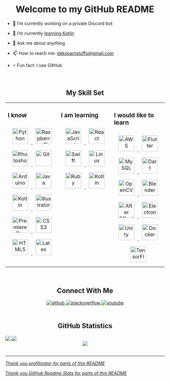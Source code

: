 # **<div align="center">Welcome to my GitHub README</div>**  
  

- 🔭 I’m currently working on a private Discord bot


- 🌱 I’m currently [learning Kotlin](https://github.com/MetalTurtle18/kotlin-learning)


- 💬 Ask me about anything


- 📫 How to reach me: [dekspamstuffs@gmail.com](mailto:dekspamstuffs@gmail.com)


- ⚡ Fun fact: I use GitHub

<br/>

## <div align="center">My Skill Set</div>

<table><tr><td valign="top" width="33%">

### I know  
<div align="center">  
<a href = "https://www.python.org"> <img style="margin: 10px" src="https://profilinator.rishav.dev/skills-assets/python-original.svg" alt="Python" height="50" />  </a>
<a href = "https://www.raspberrypi.org"> <img style="margin: 10px" src="https://profilinator.rishav.dev/skills-assets/raspberrypi.png" alt="Raspberry Pi" height="50" />  </a>
<a href = "https://www.adobe.com/products/photoshop.html"> <img style="margin: 10px" src="https://profilinator.rishav.dev/skills-assets/photoshop-plain.svg" alt="Photoshop" height="50" />  </a>
<a href = "https://git-scm.com"> <img style="margin: 10px" src="https://profilinator.rishav.dev/skills-assets/git-scm-icon.svg" alt="Git" height="50" />  </a>
<a href = "https://www.arduino.cc"> <img style="margin: 10px" src="https://profilinator.rishav.dev/skills-assets/arduino.png" alt="Arduino" height="50" />  </a>
<a href = "https://java.com/en/"> <img style="margin: 10px" src="https://profilinator.rishav.dev/skills-assets/java-original-wordmark.svg" alt="Java" height="50" />  </a>
<a href = "https://kotlinlang.org"> <img style="margin: 10px" src="https://profilinator.rishav.dev/skills-assets/kotlinlang-icon.svg" alt="Kotlin" height="50" />  </a>
<a href = "https://www.adobe.com/products/illustrator.html"> <img style="margin: 10px" src="https://profilinator.rishav.dev/skills-assets/adobe_illustrator-icon.svg" alt="Illustrator" height="50" />  </a>
<a href = "https://www.adobe.com/products/premiere.html"> <img style="margin: 10px" src="https://profilinator.rishav.dev/skills-assets/adobepremierepro.png" alt="Premiere Pro" height="50" />  </a>
<a href = "https://www.w3.org/TR/CSS/#css"> <img style="margin: 10px" src="https://profilinator.rishav.dev/skills-assets/css3-original-wordmark.svg" alt="CSS3" height="50" />  </a>
<a href = "https://html.spec.whatwg.org/multipage/"> <img style="margin: 10px" src="https://profilinator.rishav.dev/skills-assets/html5-original-wordmark.svg" alt="HTML5" height="50" />  </a>
<a href = "https://www.latex-project.org"> <img style="margin: 10px" src="https://profilinator.rishav.dev/skills-assets/latex.png" alt="Latex" height="50" />  </a>
</div>

</td><td valign="top" width="33%">

### I am learning  
<div align="center">  
<a href = "https://www.ecma-international.org/publications-and-standards/standards/ecma-262/"> <img style="margin: 10px" src="https://profilinator.rishav.dev/skills-assets/javascript-original.svg" alt="JavaScript" height="50" />  </a>
<a href = "https://reactjs.org"> <img style="margin: 10px" src="https://profilinator.rishav.dev/skills-assets/react-original-wordmark.svg" alt="React" height="50" />  </a>
<a href = "https://swift.org"> <img style="margin: 10px" src="https://profilinator.rishav.dev/skills-assets/swift-original-wordmark.svg" alt="Swift" height="50" />  </a>
<a href = "https://www.kernel.org"> <img style="margin: 10px" src="https://profilinator.rishav.dev/skills-assets/linux-original.svg" alt="Linux" height="50" />  </a>
<a href = "https://www.ruby-lang.org/en/"> <img style="margin: 10px" src="https://profilinator.rishav.dev/skills-assets/ruby-original-wordmark.svg" alt="Ruby" height="50" />  </a>
<a href = "https://kotlinlang.org"> <img style="margin: 10px" src="https://profilinator.rishav.dev/skills-assets/kotlinlang-icon.svg" alt="Kotlin" height="50" />  </a>


</div>

</td><td valign="top" width="33%">

### I would like to learn  
<div align="center">  
<a href = "https://aws.amazon.com"> <img style="margin: 10px" src="https://profilinator.rishav.dev/skills-assets/amazonwebservices-original-wordmark.svg" alt="AWS" height="50" />  </a>
<a href = "https://flutter.dev"> <img style="margin: 10px" src="https://profilinator.rishav.dev/skills-assets/flutterio-icon.svg" alt="Flutter" height="50" />  </a>
<a href = "https://www.mysql.com"> <img style="margin: 10px" src="https://profilinator.rishav.dev/skills-assets/mysql-original-wordmark.svg" alt="MySQL" height="50" />  </a>
<a href = "https://dart.dev"> <img style="margin: 10px" src="https://profilinator.rishav.dev/skills-assets/dartlang-icon.svg" alt="Dart" height="50" />  </a>
<a href = "https://opencv.org"> <img style="margin: 10px" src="https://profilinator.rishav.dev/skills-assets/opencv-icon.svg" alt="OpenCV" height="50" />  </a>
<a href = "https://www.blender.org"> <img style="margin: 10px" src="https://profilinator.rishav.dev/skills-assets/blender_community_badge_white.svg" alt="Blender" height="50" />  </a>
<a href = "https://www.adobe.com/products/aftereffects.html"> <img style="margin: 10px" src="https://profilinator.rishav.dev/skills-assets/aftereffects.png" alt="After Effects" height="50" />  </a>
<a href = "https://www.electronjs.org"> <img style="margin: 10px" src="https://profilinator.rishav.dev/skills-assets/electron-original.svg" alt="Electron" height="50" />  </a>
<a href = "https://unity.com"> <img style="margin: 10px" src="https://profilinator.rishav.dev/skills-assets/unity.png" alt="Unity" height="50" />  </a>
<a href = "https://www.docker.com"> <img style="margin: 10px" src="https://profilinator.rishav.dev/skills-assets/docker-original-wordmark.svg" alt="Docker" height="50" />  </a>
<a href = "https://www.tensorflow.org"> <img style="margin: 10px" src="https://profilinator.rishav.dev/skills-assets/tensorflow-icon.svg" alt="TensorFlow" height="50" />  </a>
</div>

</td></tr></table>

<br/>

<!--here is a lot of useless information-->

<!--commented out because it looks bad and is useless
## <div align="center">Other Stuff I Use</div>

![IntelliJ IDEA](https://img.shields.io/badge/IntelliJIDEA-000000.svg?style=for-the-badge&logo=intellij-idea&logoColor=white)
![PyCharm](https://img.shields.io/badge/pycharm-143?style=for-the-badge&logo=pycharm&logoColor=black&color=black&labelColor=green)
![Xcode](https://img.shields.io/badge/Xcode-007ACC?style=for-the-badge&logo=Xcode&logoColor=white)
![Atom](https://img.shields.io/badge/Atom-%2366595C.svg?style=for-the-badge&logo=atom&logoColor=white)
![GitHub](https://img.shields.io/badge/github-%23121011.svg?style=for-the-badge&logo=github&logoColor=white)
![Repl.it](https://img.shields.io/badge/Repl.it-%230D101E.svg?style=for-the-badge&logo=replit&logoColor=white)
![Adobe Photoshop](https://img.shields.io/badge/adobephotoshop-%2331A8FF.svg?style=for-the-badge&logo=adobephotoshop&logoColor=white)
![Adobe Illustrator](https://img.shields.io/badge/adobeillustrator-%23FF9A00.svg?style=for-the-badge&logo=adobeillustrator&logoColor=white)
![Gimp Gnu Image Manipulation Program](https://img.shields.io/badge/Gimp-657D8B?style=for-the-badge&logo=gimp&logoColor=FFFFFF)
![Slack](https://img.shields.io/badge/Slack-4A154B?style=for-the-badge&logo=slack&logoColor=white)
![Reddit](https://img.shields.io/badge/Reddit-FF4500?style=for-the-badge&logo=reddit&logoColor=white)
![Duolingo](https://img.shields.io/badge/Duolingo-%234DC730.svg?style=for-the-badge&logo=Duolingo&logoColor=white)
![Khan Academy](https://img.shields.io/badge/KhanAcademy-%2314BF96.svg?style=for-the-badge&logo=KhanAcademy&logoColor=white)
![edX](https://img.shields.io/badge/edX-%2302262B.svg?style=for-the-badge&logo=edX&logoColor=white)
![Audacity](https://img.shields.io/badge/Audacity-0000CC?style=for-the-badge&logo=audacity&logoColor=white)
![Safari](https://img.shields.io/badge/Safari-000000?style=for-the-badge&logo=Safari&logoColor=white)
![Arduino](https://img.shields.io/badge/-Arduino-00979D?style=for-the-badge&logo=Arduino&logoColor=white)
![Raspberry Pi](https://img.shields.io/badge/-RaspberryPi-C51A4A?style=for-the-badge&logo=Raspberry-Pi)
![Stack Overflow](https://img.shields.io/badge/-Stackoverflow-FE7A16?style=for-the-badge&logo=stack-overflow&logoColor=white)
![Signal](https://img.shields.io/badge/Signal-%23039BE5.svg?style=for-the-badge&logo=Signal&logoColor=white)

<br/>
-->

## <div align="center">Connect With Me</div>

<div align="center">
<a href="https://github.com/MetalTurtle18" target="_blank">
<img src=https://img.shields.io/badge/github-%2324292e.svg?&style=for-the-badge&logo=github&logoColor=white alt=github style="margin-bottom: 5px;" />
</a>
  
<a href="https://stackoverflow.com/users/13335308/metalturtle18" target="_blank">
<img src=https://img.shields.io/badge/stackoverflow-%23F28032.svg?&style=for-the-badge&logo=stackoverflow&logoColor=white alt=stackoverflow style="margin-bottom: 5px;" />
</a>
  
<a href="https://www.youtube.com/watch?v=dQw4w9WgXcQ" target="_blank">
<img src=https://img.shields.io/badge/youtube-%23EE4831.svg?&style=for-the-badge&logo=youtube&logoColor=white alt=youtube style="margin-bottom: 5px;" />
</a>
</div>  

<br/>

## <div align="center">GitHub Statistics</div>

<a href="https://github.com/MetalTurtle18">
  <img align="center" src="https://github-readme-stats.vercel.app/api?username=MetalTurtle18&hide=stars&show_icons=true&hide_border=true&theme=gruvbox&bg_color=0d1116&count_private=true" />
</a>

<a href="https://github.com/MetalTurtle18">
  <img align="center" src="https://github-readme-stats.vercel.app/api/top-langs/?username=MetalTurtle18&layout=compact&hide_border=true&theme=gruvbox&bg_color=0d1116&langs_count=8" />
</a>


<div align="center">
<img src="https://komarev.com/ghpvc/?username=MetalTurtle18&&style=flat-square" align="center" />
</div>

<br/>

----
[*Thank you profilinator for parts of this README*](https://profilinator.rishav.dev/)

[*Thank you GitHub Readme Stats for parts of this README*](https://github.com/anuraghazra/github-readme-stats)
